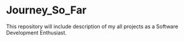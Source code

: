 # Journey_So_Far
This repository will include description of my all projects as a Software Development Enthusiast.
